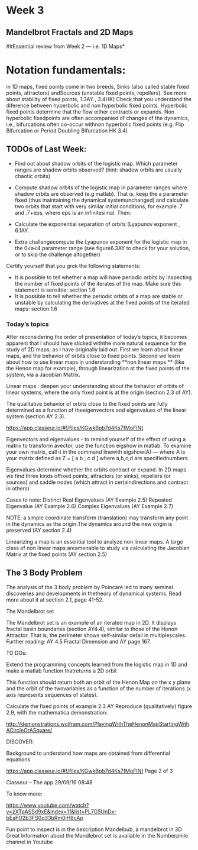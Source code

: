 # Week 3


## Mandelbrot Fractals and 2D Maps 
##Essential review from Week 2 — i.e. 1D Maps*

# Notation fundamentals:

in 1D maps, fixed points come in two breeds, Sinks (also called stable fixed points, attractors) andSources (unstable fixed points, repellers). See more about stability of fixed points, 1.3AY , 3.4HK) Check that you understand the diference between hyperbolic and non hyperbolic fixed points. Hyperbolic fixed points determine that the flow either contracts or expands. Non hyperbolic fixedpoints are often accompanied of changes of the dynamics, i.e., bifurcations often co-occur withnon hyperbolic fixed points (e.g. Flip Bifurcation or Period Doubling Bifurcation HK 3.4)

## TODOs of Last Week:

- Find out about shadow orbits of the logistic map. Which parameter ranges are shadow orbits observed? (hint: shadow orbits are usually chaotic orbits)
- Compute shadow orbits of the logistic map in parameter ranges where shadow orbits are observed (e.g matlab). That is, keep the a parameter fixed (thus maintaining the dynamical systemunchanged) and calculate two orbits that start with very similar initial conditions, for example .7
  and .7+eps, where eps is an infinitesimal. Then:

- Calculate the exponential separation of orbits (Lyapunov exponent , 6.1AY.
- Extra challengecompute the Lyapunov exponent for the logistic map in the 0<a<4 parameter range (see figure6.3AY to check for your solution, or to skip the challenge altogether)

Certify yourself that you grok the following statements:

- It is possible to tell whether a map will have periodic orbits by inspecting the number of fixed points of the iterates of the map. Make sure this statement is sensible: section 1.6
- It is possible to tell whether the periodic orbits of a map are stable or unstable by calculating the derivatives at the fixed points of the iterated maps: section 1.6

### Today’s topics

After reconsidering the order of presentation of today’s topics, it becomes apparent that I should have sticked withthe more natural sequence for the study of 2D maps, as I have originally laid out. First we learn about linear maps, and the behavior of orbits close to fixed points. Second we learn about how to use linear maps in understanding **non linear maps ** (like the Henon map for example), through linearization at the fixed points of the system, via a Jacobian Matrix.

Linear maps : deepen your understanding about the behavior of orbits of linear systems, where the only fixed point is at the origin (section 2.3 of AY).

The qualitative behavior of orbits close to the fixed points are fully determined as a function of theeigenvectors and eigenvalues of the linear system (section AY 2.3).

https://app.classeur.io/#!/files/KGwkBpb7d4Ks7fMoFINt

Eigenvectors and eigenvalues - to remind yourself of the effect of using a matrix to transform avector, use the function eigshow in matlab. To examine your own matrix, call it in the command linewith eigshow(A) — where A is your matrix defined as Z = [ a b ; c d ] where a,b,c,d are specifiednumbers.

Eigenvalues determine whether the orbits contract or expand. In 2D maps we find three kinds offixed points, attractors (or sinks), repellers (or sources) and saddle nodes (which attract in certaindirections and contract in others)

Cases to note:
Distinct Real Eigenvalues (AY Example 2.5)
Repeated Eigenvalue (AY Example 2.6)
Complex Eigenvalues (AY Example 2.7)

NOTE: a simple coordinate transform (translation) may transform any point in the dynamics as the origin.The dynamics around the new origin is preserved (AY section 2.4)

Linearizing a map is an essential tool to analyze non linear maps. A large class of non linear maps areamenable to study via calculating the Jacobian Matrix at the fixed points (AY section 2.5)

## The 3 Body Problem

The analysis of the 3 body problem by Poincaré led to many seminal discoveries and developments in thetheory of dynamical systems. Read more about it at section 2.1, page 41-52.

The Mandelbrot set

The Mandelbrot set is an example of an iterated map in 2D. It displays fractal basin boundaries (section AY4.4), similar to those of the Henon Attractor. That is, the perimeter shows self-similar detail in multiplescales. Further reading: AY 4.5 Fractal Dimension and AY page 167.

TO DOs:

Extend the programming concepts learned from the logistic map in 1D and make a matlab function thatreturns a 2D orbit

This function should return both an orbit of the Henon Map on the x y plane and the orbit of the twovariables as a function of the number of iterations (x axis represents sequences of states).

Calculate the fixed points of example 2.3 AY
Reproduce (qualitatively) figure 2.9, with the mathematica demonstration:

http://demonstrations.wolfram.com/PlayingWithTheHenonMapStartingWithACircleOrASquare/

DISCOVER:

Background to understand how maps are obtained from differential equations

https://app.classeur.io/#!/files/KGwkBpb7d4Ks7fMoFINt Page 2 of 3

Classeur – The app 29/09/16 08:48

To know more:

https://www.youtube.com/watch?v=zXTpASSd9xE&index=11&list=PL7G5UnDx-bEaFO2b3FS0q33bRm0jH8cAp

Fun point to inspect is in the description Mandelbub, a mandelbrot in 3D
Great Information about the Mandlebrot set is available in the Numberphile channel in Youtube